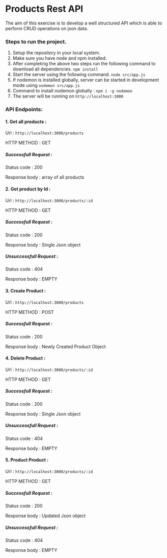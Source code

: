 # Products Rest API

The aim of this exercise is to develop a well structured API which is able to perform CRUD operations on json data.


### Steps to run the project.

1. Setup the repository in your local system.
2. Make sure you have node and npm installed.
3. After completing the above two steps run the following command to download all dependencies. `npm install`
4. Start the server using the following command. `node src/app.js`
5. If nodemon is installed globally, server can be started in development mode using `nodemon src/app.js`
6. Command to install nodemon globally : `npm i -g nodemon`
7. The server will be running on `http://localhost:3000`

### API Endpoints:

#### 1. Get all products :
Url : `http://localhost:3000/products`

HTTP METHOD : GET

##### Successfull Request :

Status code : 200

Response body : array of all products

#### 2. Get product by Id :
Url : `http://localhost:3000/products/:id`

HTTP METHOD : GET

##### Successfull Request :

Status code : 200

Response body : Single Json object

##### Unsuccessfull Request :

Status code : 404

Response body : EMPTY

#### 3. Create Product :
Url : `http://localhost:3000/products`

HTTP METHOD : POST

##### Successfull Request :

Status code : 200

Response body : Newly Created Product Object

#### 4. Delete Product :
Url : `http://localhost:3000/products/:id`

HTTP METHOD : GET

##### Successfull Request :

Status code : 200

Response body : Single Json object

##### Unsuccessfull Request :

Status code : 404

Response body : EMPTY

#### 5. Product Product :
Url : `http://localhost:3000/products/:id`

HTTP METHOD : GET

##### Successfull Request :

Status code : 200

Response body : Updated Json object

##### Unsuccessfull Request :

Status code : 404

Response body : EMPTY

